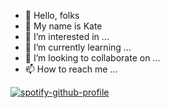 - 👋 Hello, folks 
- 🧖‍ My name is Kate
- 👀 I’m interested in ...
- 🌱 I’m currently learning ...
- 💞️ I’m looking to collaborate on ...
- 📫 How to reach me ...

[![spotify-github-profile](https://spotify-github-profile.vercel.app/api/view?uid=qwtvmsjhloa01uek1p44iii8c&cover_image=true&theme=novatorem)](https://github.com/kittinan/spotify-github-profile)
<!---
kate006naja/kate006naja is a ✨ special ✨ repository because its `README.md` (this file) appears on your GitHub profile.
You can click the Preview link to take a look at your changes.
--->
